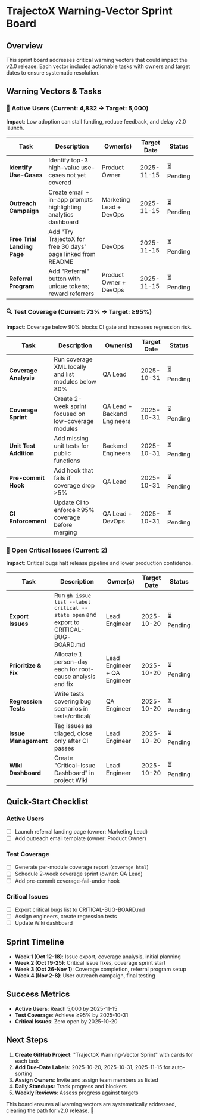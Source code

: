 # TrajectoX Warning-Vector Sprint Board

## Overview
This sprint board addresses critical warning vectors that could impact the v2.0 release. Each vector includes actionable tasks with owners and target dates to ensure systematic resolution.

## Warning Vectors & Tasks

### 🚨 Active Users (Current: 4,832 → Target: 5,000)
**Impact**: Low adoption can stall funding, reduce feedback, and delay v2.0 launch.

| Task | Description | Owner(s) | Target Date | Status |
|------|-------------|----------|-------------|--------|
| **Identify Use-Cases** | Identify top-3 high-value use-cases not yet covered | Product Owner | 2025-11-15 | ⏳ Pending |
| **Outreach Campaign** | Create email + in-app prompts highlighting analytics dashboard | Marketing Lead + DevOps | 2025-11-15 | ⏳ Pending |
| **Free Trial Landing Page** | Add "Try TrajectoX for free 30 days" page linked from README | DevOps | 2025-11-15 | ⏳ Pending |
| **Referral Program** | Add "Referral" button with unique tokens; reward referrers | Product Owner + DevOps | 2025-11-15 | ⏳ Pending |

### 🔍 Test Coverage (Current: 73% → Target: ≥95%)
**Impact**: Coverage below 90% blocks CI gate and increases regression risk.

| Task | Description | Owner(s) | Target Date | Status |
|------|-------------|----------|-------------|--------|
| **Coverage Analysis** | Run coverage XML locally and list modules below 80% | QA Lead | 2025-10-31 | ⏳ Pending |
| **Coverage Sprint** | Create 2-week sprint focused on low-coverage modules | QA Lead + Backend Engineers | 2025-10-31 | ⏳ Pending |
| **Unit Test Addition** | Add missing unit tests for public functions | Backend Engineers | 2025-10-31 | ⏳ Pending |
| **Pre-commit Hook** | Add hook that fails if coverage drop >5% | QA Lead | 2025-10-31 | ⏳ Pending |
| **CI Enforcement** | Update CI to enforce ≥95% coverage before merging | QA Lead + DevOps | 2025-10-31 | ⏳ Pending |

### 🐛 Open Critical Issues (Current: 2)
**Impact**: Critical bugs halt release pipeline and lower production confidence.

| Task | Description | Owner(s) | Target Date | Status |
|------|-------------|----------|-------------|--------|
| **Export Issues** | Run `gh issue list --label critical --state open` and export to CRITICAL-BUG-BOARD.md | Lead Engineer | 2025-10-20 | ⏳ Pending |
| **Prioritize & Fix** | Allocate 1 person-day each for root-cause analysis and fix | Lead Engineer + QA Engineer | 2025-10-20 | ⏳ Pending |
| **Regression Tests** | Write tests covering bug scenarios in tests/critical/ | QA Engineer | 2025-10-20 | ⏳ Pending |
| **Issue Management** | Tag issues as triaged, close only after CI passes | Lead Engineer | 2025-10-20 | ⏳ Pending |
| **Wiki Dashboard** | Create "Critical-Issue Dashboard" in project Wiki | Lead Engineer | 2025-10-20 | ⏳ Pending |

## Quick-Start Checklist

### Active Users
- [ ] Launch referral landing page (owner: Marketing Lead)
- [ ] Add outreach email template (owner: Product Owner)

### Test Coverage
- [ ] Generate per-module coverage report (`coverage html`)
- [ ] Schedule 2-week coverage sprint (owner: QA Lead)
- [ ] Add pre-commit coverage-fail-under hook

### Critical Issues
- [ ] Export critical bugs list to CRITICAL-BUG-BOARD.md
- [ ] Assign engineers, create regression tests
- [ ] Update Wiki dashboard

## Sprint Timeline
- **Week 1 (Oct 12-18)**: Issue export, coverage analysis, initial planning
- **Week 2 (Oct 19-25)**: Critical issue fixes, coverage sprint start
- **Week 3 (Oct 26-Nov 1)**: Coverage completion, referral program setup
- **Week 4 (Nov 2-8)**: User outreach campaign, final testing

## Success Metrics
- **Active Users**: Reach 5,000 by 2025-11-15
- **Test Coverage**: Achieve ≥95% by 2025-10-31
- **Critical Issues**: Zero open by 2025-10-20

## Next Steps
1. **Create GitHub Project**: "TrajectoX Warning-Vector Sprint" with cards for each task
2. **Add Due-Date Labels**: 2025-10-20, 2025-10-31, 2025-11-15 for auto-sorting
3. **Assign Owners**: Invite and assign team members as listed
4. **Daily Standups**: Track progress and blockers
5. **Weekly Reviews**: Assess progress against targets

This board ensures all warning vectors are systematically addressed, clearing the path for v2.0 release. 🎯
